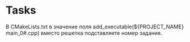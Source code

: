# Tasks

В CMakeLists.txt в значение поля add_executable(${PROJECT_NAME} main_0#.cpp) вместо решетка подставляете номер задания.
